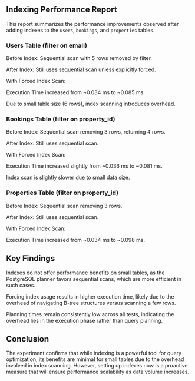 ## Indexing Performance Report

This report summarizes the performance improvements observed after adding indexes to the `users`, `bookings`, and `properties` tables.

### Users Table (filter on email)
Before Index: Sequential scan with 5 rows removed by filter.

After Index: Still uses sequential scan unless explicitly forced.

With Forced Index Scan:

Execution Time increased from ~0.034 ms to ~0.085 ms.

Due to small table size (6 rows), index scanning introduces overhead.

### Bookings Table (filter on property_id)
Before Index: Sequential scan removing 3 rows, returning 4 rows.

After Index: Still uses sequential scan.

With Forced Index Scan:

Execution Time increased slightly from ~0.036 ms to ~0.081 ms.

Index scan is slightly slower due to small data size.

### Properties Table (filter on property_id)
Before Index: Sequential scan removing 3 rows.

After Index: Still uses sequential scan.

With Forced Index Scan:

Execution Time increased from ~0.034 ms to ~0.098 ms.

## Key Findings
Indexes do not offer performance benefits on small tables, as the PostgreSQL planner favors sequential scans, which are more efficient in such cases.

Forcing index usage results in higher execution time, likely due to the overhead of navigating B-tree structures versus scanning a few rows.

Planning times remain consistently low across all tests, indicating the overhead lies in the execution phase rather than query planning.


## Conclusion
The experiment confirms that while indexing is a powerful tool for query optimization, its benefits are minimal for small tables due to the overhead involved in index scanning. However, setting up indexes now is a proactive measure that will ensure performance scalability as data volume increases.
